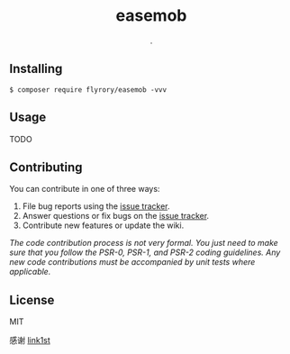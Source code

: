 <h1 align="center"> easemob </h1>

<p align="center"> .</p>


## Installing

```shell
$ composer require flyrory/easemob -vvv
```

## Usage

TODO

## Contributing

You can contribute in one of three ways:

1. File bug reports using the [issue tracker](https://github.com/flyrory/easemob/issues).
2. Answer questions or fix bugs on the [issue tracker](https://github.com/flyrory/easemob/issues).
3. Contribute new features or update the wiki.

_The code contribution process is not very formal. You just need to make sure that you follow the PSR-0, PSR-1, and PSR-2 coding guidelines. Any new code contributions must be accompanied by unit tests where applicable._

## License

MIT

感谢 [link1st](https://github.com/link1st) 